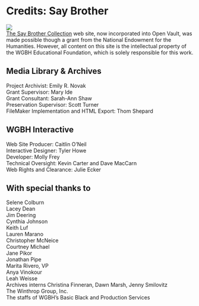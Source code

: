 # Credits: Say Brother

[![](https://s3.amazonaws.com/openvault.wgbh.org/logos/NEH.jpg)](http://www.neh.gov)</br>
[The Say Brother Collection](/collections/sbro-say-brother) 
web site, now incorporated into Open Vault, was made possible though a grant from the National Endowment for the 
Humanities. However, all content on this site is the intellectual property of 
the WGBH Educational Foundation, which is solely responsible for this work.

##    Media Library & Archives
Project Archivist: Emily R. Novak<br/>
Grant Supervisor: Mary Ide<br/>
Grant Consultant: Sarah-Ann Shaw<br/>
Preservation Supervisor: Scott Turner<br/>
FileMaker Implementation and HTML Export: Thom Shepard<br/>

##    WGBH Interactive
Web Site Producer: Caitlin O’Neil<br/>
Interactive Designer: Tyler Howe<br/>
Developer: Molly Frey<br/>
Technical Oversight: Kevin Carter and Dave MacCarn<br/>
Web Rights and Clearance: Julie Ecker<br/>

##    With special thanks to
Selene Colburn<br/>
Lacey Dean<br/>
Jim Deering<br/>
Cynthia Johnson<br/>
Keith Luf<br/>
Lauren Marano<br/>
Christopher McNeice<br/>
Courtney Michael<br/>
Jane Pikor<br/>
Jonathan Pipe<br/>
Marita Rivero, VP<br/>
Anya Vinokour<br/>
Leah Weisse<br/>
Archives interns Christina Finneran, Dawn Marsh, Jenny Smilovitz<br/>
The Winthrop Group, Inc.<br/>
The staffs of WGBH’s Basic Black and Production Services<br/>
  
  
  
